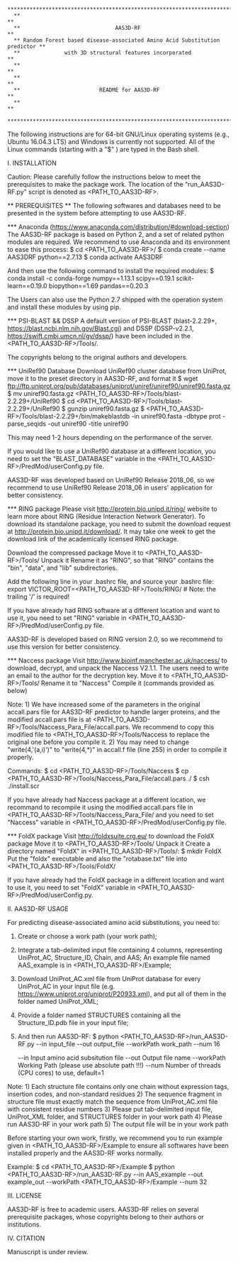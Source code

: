       ******************************************************************************
      **                                                                          **                                         
      **                              AAS3D-RF                                    **
      ** Random Forest based disease-associated Amino Acid Substitution predictor **  
      **              with 3D structural features incorporated                    **
      **                                                                          **
      **                                                                          **
      **                         README for AAS3D-RF                              **
      **                                                                          **
      ******************************************************************************

The following instructions are for 64-bit GNU/Linux operating systems (e.g., Ubuntu 16.04.3 LTS) 
and Windows is currently not supported. All of the Linux commands (starting with a "$" ) are typed 
in the Bash shell. 

I. INSTALLATION

Caution: Please carefully follow the instructions below to meet the prerequisites to make the package work. 
         The location of the "run_AAS3D-RF.py" script is denoted as <PATH_TO_AAS3D-RF>.
         
** PREREQUISITES **
The following softwares and databases need to be presented in the system before attempting to use AAS3D-RF.

*** Anaconda (https://www.anaconda.com/distribution/#download-section)
The AAS3D-RF package is based on Python 2, and a set of related python modules are
required. We recommend to use Anaconda and its environment to ease this process:
    $   cd <PATH_TO_AAS3D-RF>/
    $   conda create --name AAS3DRF python==2.7.13
    $   conda activate AAS3DRF

And then use the following command to install the required modules:
    $   conda install -c conda-forge numpy==1.13.1 scipy==0.19.1 scikit-learn==0.19.0 biopython==1.69 pandas==0.20.3


The Users can also use the Python 2.7 shipped with the operation system and install these modules by using pip.


*** PSI-BLAST && DSSP
A default version of PSI-BLAST (blast-2.2.29+, https://blast.ncbi.nlm.nih.gov/Blast.cgi) and DSSP (DSSP-v2.2.1, https://swift.cmbi.umcn.nl/gv/dssp/) 
have been included in the <PATH_TO_AAS3D-RF>/Tools/.

The copyrights belong to the original authors and developers. 


*** UniRef90 Database
Download UniRef90 cluster database from UniProt, move it to the preset directory in AAS3D-RF, and format it
    $   wget ftp://ftp.uniprot.org/pub/databases/uniprot/uniref/uniref90/uniref90.fasta.gz
    $   mv uniref90.fasta.gz  <PATH_TO_AAS3D-RF>/Tools/blast-2.2.29+/UniRef90
    $   cd <PATH_TO_AAS3D-RF>/Tools/blast-2.2.29+/UniRef90
    $   gunzip uniref90.fasta.gz 
    $   <PATH_TO_AAS3D-RF>/Tools/blast-2.2.29+/bin/makeblastdb -in uniref90.fasta -dbtype prot -parse_seqids -out uniref90 -title uniref90

This may need 1-2 hours depending on the performance of the server.

If you would like to use a UniRef90 database at a different location, you need to set the "BLAST_DATABASE" variable 
in the <PATH_TO_AAS3D-RF>/PredMod/userConfig.py file.
  
AAS3D-RF was developed based on UniRef90 Release 2018_06, so we recommend to use UniRef90 Release 2018_06 in
users' application for better consistency.


*** RING package
Please visit http://protein.bio.unipd.it/ring/ website to learn more about RING (Residue Interaction Network Generator).
To download its standalone package, you need to submit the download request at http://protein.bio.unipd.it/download/.
It may take one week to get the download link of the academically licensed RING package.

Download the compressed package
Move it to <PATH_TO_AAS3D-RF>/Tools/
Unpack it
Rename it as "RING", so that "RING" contains the "bin", "data", and "lib"
subdirectories.

Add the following line in your .bashrc file, and source your .bashrc file:
        export VICTOR_ROOT=<PATH_TO_AAS3D-RF>/Tools/RING/     # Note: the trailing '/' is required!

If you have already had RING software at a different location and want to use it, you need to set "RING" variable
    in <PATH_TO_AAS3D-RF>/PredMod/userConfig.py file.
  
AAS3D-RF is developed based on RING version 2.0, so we recommend to use this version for
better consistency.


*** Naccess package
Visit http://www.bioinf.manchester.ac.uk/naccess/ to download, decrypt, and unpack the Naccess V2.1.1.
The users need to write an email to the author for the decryption key.
Move it to <PATH_TO_AAS3D-RF>/Tools/
Rename it to "Naccess"
Compile it (commands provided as below)

Note: 1) We have increased some of the parameters in the original accall.pars file for AAS3D-RF predictor to handle 
         larger proteins, and the modified accall.pars file is at <PATH_TO_AAS3D-RF>/Tools/Naccess_Para_File/accall.pars. We 
         recommend to copy this modified file to <PATH_TO_AAS3D-RF>/Tools/Naccess to
		 replace the original one before you compile it.
      2) You may need to change "write(4,'(a,i)')" to "write(4,*)" in accall.f file (line 255) in order to compile it properly.

Commands:
    $   cd <PATH_TO_AAS3D-RF>/Tools/Naccess
    $   cp <PATH_TO_AAS3D-RF>/Tools/Naccess_Para_File/accall.pars  ./
    $   csh ./install.scr


If you have already had Naccess package at a different location, we recommand to recompile it using the modified accall.pars file in 
    <PATH_TO_AAS3D-RF>/Tools/Naccess_Para_File/ and you need to set "Naccess" variable in <PATH_TO_AAS3D-RF>/PredMod/userConfig.py
    file.
  

*** FoldX package
Visit http://foldxsuite.crg.eu/ to download the FoldX package
Move it to <PATH_TO_AAS3D-RF>/Tools/
Unpack it
Create a directory named "FoldX" in <PATH_TO_AAS3D-RF>/Tools/:
    $   mkdir FoldX
Put the "foldx" executable and also the "rotabase.txt" file into <PATH_TO_AAS3D-RF>/Tools/FoldX/ 


If you have already had the FoldX package in a different location and want to use it, you need to set "FoldX" variable
in <PATH_TO_AAS3D-RF>/PredMod/userConfig.py.



II. AAS3D-RF USAGE

For predicting disease-associated amino acid substitutions, you need to:

1) Create or choose a work path (your work path);

2) Integrate a tab-delimited input file containing 4 columns, representing UniProt_AC, Structure_ID, Chain, and AAS;
   An example file named AAS_example is in <PATH_TO_AAS3D-RF>/Example;

3) Download UniProt_AC.xml file from UniProt database for every UniProt_AC in your input file 
   (e.g. https://www.uniprot.org/uniprot/P20933.xml), and put all of them in the folder named UniProt_XML;

4) Provide a folder named STRUCTURES containing all the Structure_ID.pdb file in your input file;

5) And then run AAS3D-RF:
    $   python <PATH_TO_AAS3D-RF>/run_AAS3D-RF.py --in input_file  --out output_file --workPath work_path --num 16
    
    --in        Input amino acid subsitution file
    --out       Output file name
    --workPath  Working Path (please use absolute path !!!)
    --num       Number of threads (CPU cores) to use, default=1


Note: 1) Each structure file contains only one chain without expression tags, insertion codes, and non-standard residues
      2) The sequence fragment in structure file must exactly match the sequence from UniProt_AC.xml file with consistent 
         residue numbers
      3) Please put tab-delimited input file, UniProt_XML folder, and STRUCTURES folder in your work path
      4) Please run AAS3D-RF in your work path
      5) The output file will be in your work path 



Before starting your own work, firstly, we recommend you to run example given in <PATH_TO_AAS3D-RF>/Example to ensure 
all softwares have been installed properly and the AAS3D-RF works normally.

Example:
    $   cd <PATH_TO_AAS3D-RF>/Example
    $   python <PATH_TO_AAS3D-RF>/run_AAS3D-RF.py --in AAS_example --out example_out --workPath <PATH_TO_AAS3D-RF>/Example --num 32



III. LICENSE

AAS3D-RF is free to academic users. AAS3D-RF relies on several prerequisite packages, whose copyrights
belong to their authors or institutions.


IV. CITATION

Manuscript is under review.

